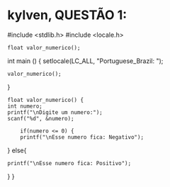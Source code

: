 # kylven,  QUESTÃO 1:
#include <stdlib.h>
#include <locale.h>

	float valor_numerico();

int main () {
	setlocale(LC_ALL, "Portuguese_Brazil: ");

	valor_numerico();
}

	float valor_numerico() {
	int numero;
	printf("\nDigite um numero:");
	scanf("%d", &numero);

		if(numero <= 0) {
		printf("\nEsse numero fica: Negativo");
}
	else{
		
	printf("\nEsse numero fica: Positivo");
}
}
